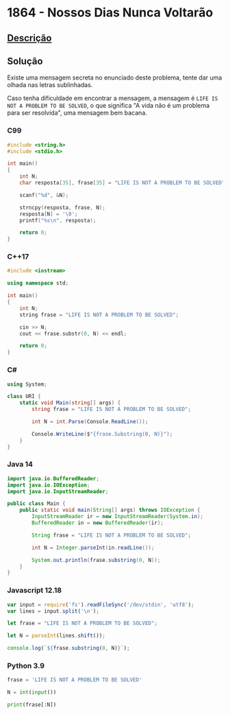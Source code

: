 # 1864 - Nossos Dias Nunca Voltarão

## [Descrição](https://www.beecrowd.com.br/judge/pt/problems/view/1864)

## Solução

Existe uma mensagem secreta no enunciado deste problema, tente dar uma olhada nas letras sublinhadas.

Caso tenha dificuldade em encontrar a mensagem, a mensagem é `LIFE IS NOT A PROBLEM TO BE SOLVED`, o que significa "A vida não é um problema para ser resolvida", uma mensagem bem bacana.

### C99

```c
#include <string.h>
#include <stdio.h>

int main()
{
    int N;
    char resposta[35], frase[35] = "LIFE IS NOT A PROBLEM TO BE SOLVED";

    scanf("%d", &N);

    strncpy(resposta, frase, N);
    resposta[N] = '\0';
    printf("%s\n", resposta);

    return 0;
}
```

### C++17

```cpp
#include <iostream>

using namespace std;

int main()
{
    int N;
    string frase = "LIFE IS NOT A PROBLEM TO BE SOLVED";

    cin >> N;
    cout << frase.substr(0, N) << endl;

    return 0;
}
```

### C#

```cs
using System;

class URI {
    static void Main(string[] args) {
        string frase = "LIFE IS NOT A PROBLEM TO BE SOLVED";

        int N = int.Parse(Console.ReadLine());

        Console.WriteLine($"{frase.Substring(0, N)}");
    }
}
```

### Java 14

```java
import java.io.BufferedReader;
import java.io.IOException;
import java.io.InputStreamReader;

public class Main {
    public static void main(String[] args) throws IOException {
        InputStreamReader ir = new InputStreamReader(System.in);
        BufferedReader in = new BufferedReader(ir);

        String frase = "LIFE IS NOT A PROBLEM TO BE SOLVED";

        int N = Integer.parseInt(in.readLine());

        System.out.println(frase.substring(0, N));
    }
}
```

### Javascript 12.18

```js
var input = require('fs').readFileSync('/dev/stdin', 'utf8');
var lines = input.split('\n');

let frase = "LIFE IS NOT A PROBLEM TO BE SOLVED";

let N = parseInt(lines.shift());

console.log(`${frase.substring(0, N)}`);
```

### Python 3.9

```py
frase = 'LIFE IS NOT A PROBLEM TO BE SOLVED'

N = int(input())

print(frase[:N])
```
